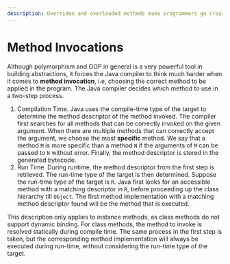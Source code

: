 ```yaml
---
description: Overriden and overloaded methods make programmers go crazy.
---
```


# Method Invocations

Although polymorphism and OOP in general is a very powerful tool in building abstractions, it forces the Java compiler to think much harder when it comes to **method invocation**, i.e, choosing the correct method to be applied in the program. The Java compiler decides which method to use in a two-step process.

1. Compilation Time. Java uses the compile-time type of the target to determine the method descriptor of the method invoked. The compiler first searches for all methods that can be correctly invoked on the given argument. When there are multiple methods that can correctly accept the argument, we choose the most **specific** method. We say that a method `M` is more specific than a method `N` if the arguments of `M` can be passed to `N` without error. Finally, the method descriptor is stored in the generated bytecode.
2. Run Time. During runtime, the method descriptor from the first step is retrieved. The run-time type of the target is then determined. Suppose the run-time type of the target is `R`. Java first looks for an accessible method with a matching descriptor in `R`, before proceeding up the class hierarchy till `Object`. The first method implementation with a matching method descriptor found will be the method that is executed.

This description only applies to instance methods, as class methods do not support dynamic binding. For class methods, the method to invoke is resolved statically during compile time. The same process in the first step is taken, but the corresponding method implementation will always be executed during run-time, without considering the run-time type of the target.
